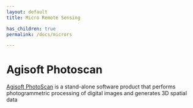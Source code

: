 ```yaml
---
layout: default
title: Micro Remote Sensing

has_children: true
permalink: /docs/micrors

---
```

# Agisoft Photoscan

[Agisoft PhotoScan](http://www.agisoft.com/) is a stand-alone software product that performs photogrammetric processing of digital images and generates 3D spatial data
